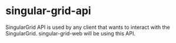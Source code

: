 # singular-grid-api
SingularGrid API is used by any client that wants to interact with the SingularGrid. singular-grid-web will be using this API.
